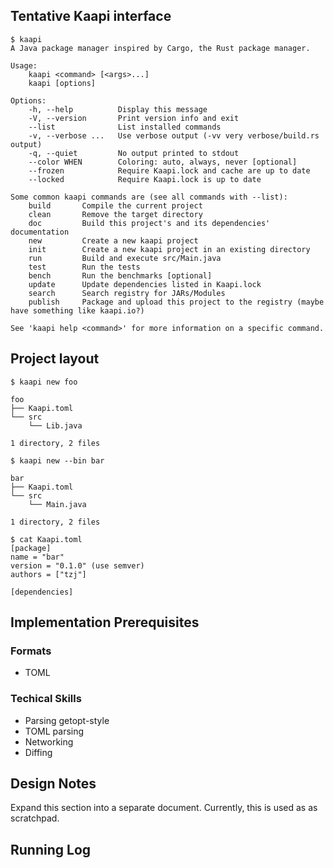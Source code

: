 ## Tentative Kaapi interface

```
$ kaapi
A Java package manager inspired by Cargo, the Rust package manager.

Usage:
    kaapi <command> [<args>...]
    kaapi [options]

Options:
    -h, --help          Display this message
    -V, --version       Print version info and exit
    --list              List installed commands
    -v, --verbose ...   Use verbose output (-vv very verbose/build.rs output)
    -q, --quiet         No output printed to stdout
    --color WHEN        Coloring: auto, always, never [optional]
    --frozen            Require Kaapi.lock and cache are up to date
    --locked            Require Kaapi.lock is up to date

Some common kaapi commands are (see all commands with --list):
    build       Compile the current project
    clean       Remove the target directory
    doc         Build this project's and its dependencies' documentation
    new         Create a new kaapi project
    init        Create a new kaapi project in an existing directory
    run         Build and execute src/Main.java
    test        Run the tests
    bench       Run the benchmarks [optional]
    update      Update dependencies listed in Kaapi.lock
    search      Search registry for JARs/Modules
    publish     Package and upload this project to the registry (maybe have something like kaapi.io?)

See 'kaapi help <command>' for more information on a specific command.
```


## Project layout

```
$ kaapi new foo

foo
├── Kaapi.toml
└── src
    └── Lib.java

1 directory, 2 files
```

```
$ kaapi new --bin bar

bar
├── Kaapi.toml
└── src
    └── Main.java

1 directory, 2 files
```


```
$ cat Kaapi.toml
[package]
name = "bar"
version = "0.1.0" (use semver)
authors = ["tzj"]

[dependencies]
```


## Implementation Prerequisites

### Formats

 * TOML
 
### Techical Skills

 * Parsing getopt-style
 * TOML parsing
 * Networking
 * Diffing


## Design Notes

Expand this section into a separate document. Currently, this is used as as scratchpad.


## Running Log







